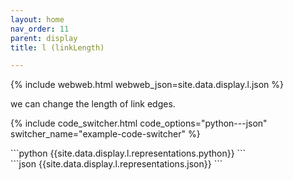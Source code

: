 ```yaml
---
layout: home
nav_order: 11
parent: display
title: l (linkLength)

---
```


{% include webweb.html webweb_json=site.data.display.l.json %}

we can change the length of link edges.

{% include code_switcher.html code_options="python---json" switcher_name="example-code-switcher" %}
<div class='select-code-block example-code-switcher python-code-block select-code-block-visible'></div>
```python
{{site.data.display.l.representations.python}}
```
<div class='select-code-block example-code-switcher json-code-block'></div>
```json
{{site.data.display.l.representations.json}}
```